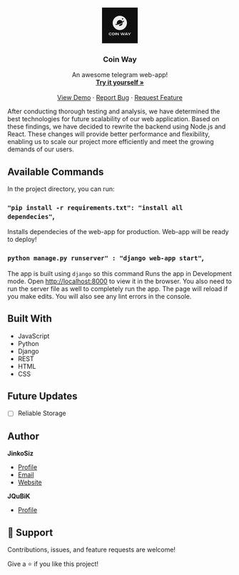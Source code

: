 <!-- Improved compatibility of back to top link: See: https://github.com/othneildrew/Best-README-Template/pull/73 -->
<a name="readme-top"></a>
<!--
*** Thanks for checking out the Best-README-Template. If you have a suggestion
*** that would make this better, please fork the repo and create a pull request
*** or simply open an issue with the tag "enhancement".
*** Don't forget to give the project a star!
*** Thanks again! Now go create something AMAZING! :D
-->



<!-- PROJECT SHIELDS -->
<!--
*** I'm using markdown "reference style" links for readability.
*** Reference links are enclosed in brackets [ ] instead of parentheses ( ).
*** See the bottom of this document for the declaration of the reference variables
*** for contributors-url, forks-url, etc. This is an optional, concise syntax you may use.
*** https://www.markdownguide.org/basic-syntax/#reference-style-links
-->

<!-- PROJECT LOGO -->
<br />
<div align="center">
  <a href="https://github.com/JinkoSiz/Coin-Way">
    <img src="static/images/CoinWaylogo.jfif" alt="Logo" width="80" height="80">
  </a>

  <h3 align="center">Coin Way</h3>

  <p align="center">
    An awesome telegram web-app!
    <br />
    <a href="https://web.telegram.org/k/#@Coin_Waybot"><strong>Try it yourself »</strong></a>
    <br />
    <br />
    <a href="https://github.com/JinkoSiz/Coin-Way">View Demo</a>
    ·
    <a href="https://github.com/JinkoSiz/Coin-Way/issues/new?labels=bug&template=bug-report---.md">Report Bug</a>
    ·
    <a href="https://github.com/JinkoSiz/Coin-Way/issues/new?labels=enhancement&template=feature-request---.md">Request Feature</a>
  </p>
</div>

After conducting thorough testing and analysis, we have determined the best technologies for future scalability of our web application. Based on these findings, we have decided to rewrite the backend using Node.js and React. These changes will provide better performance and flexibility, enabling us to scale our project more efficiently and meet the growing demands of our users.

## Available Commands

In the project directory, you can run:

### `"pip install -r requirements.txt": "install all dependecies"`,

Installs dependecies of the web-app for production. Web-app will be ready to deploy!

### `python manage.py runserver" : "django web-app start"`,

The app is built using `django` so this command Runs the app in Development mode. Open [http://localhost:8000](http://localhost:8000) to view it in the browser. You also need to run the server file as well to completely run the app. The page will reload if you make edits.
You will also see any lint errors in the console.

## Built With

- JavaScript
- Python
- Django
- REST
- HTML
- CSS

## Future Updates

- [ ] Reliable Storage

## Author

**JinkoSiz**

- [Profile](https://github.com/JinkoSiz "JinkoSiz")
- [Email](mailto:zakhar.sotnichenko@mail.ru?subject=Hi "Hi!")
- [Website](http://jinkosiz.pythonanywhere.com "Welcome")

**JQuBiK**

- [Profile](https://github.com/JQuBiK "JQuBiK")

## 🤝 Support

Contributions, issues, and feature requests are welcome!

Give a ⭐️ if you like this project!

<!-- MARKDOWN LINKS & IMAGES -->
<!-- https://www.markdownguide.org/basic-syntax/#reference-style-links -->
[contributors-shield]: https://img.shields.io/github/contributors/othneildrew/Best-README-Template.svg?style=for-the-badge
[contributors-url]: https://github.com/JinkoSiz/Coin-Way/graphs/contributors
[forks-shield]: https://img.shields.io/github/forks/othneildrew/Best-README-Template.svg?style=for-the-badge
[forks-url]: https://github.com/othneildrew/Best-README-Template/network/members
[stars-shield]: https://img.shields.io/github/stars/othneildrew/Best-README-Template.svg?style=for-the-badge
[stars-url]: https://github.com/othneildrew/Best-README-Template/stargazers
[issues-shield]: https://img.shields.io/github/issues/othneildrew/Best-README-Template.svg?style=for-the-badge
[issues-url]: https://github.com/othneildrew/Best-README-Template/issues
[license-shield]: https://img.shields.io/github/license/othneildrew/Best-README-Template.svg?style=for-the-badge
[license-url]: https://github.com/othneildrew/Best-README-Template/blob/master/LICENSE.txt
[linkedin-shield]: https://img.shields.io/badge/-LinkedIn-black.svg?style=for-the-badge&logo=linkedin&colorB=555
[linkedin-url]: https://linkedin.com/in/othneildrew
[product-screenshot]: images/screenshot.png
[Next.js]: https://img.shields.io/badge/next.js-000000?style=for-the-badge&logo=nextdotjs&logoColor=white
[Next-url]: https://nextjs.org/
[React.js]: https://img.shields.io/badge/React-20232A?style=for-the-badge&logo=react&logoColor=61DAFB
[React-url]: https://reactjs.org/
[Vue.js]: https://img.shields.io/badge/Vue.js-35495E?style=for-the-badge&logo=vuedotjs&logoColor=4FC08D
[Vue-url]: https://vuejs.org/
[Angular.io]: https://img.shields.io/badge/Angular-DD0031?style=for-the-badge&logo=angular&logoColor=white
[Angular-url]: https://angular.io/
[Svelte.dev]: https://img.shields.io/badge/Svelte-4A4A55?style=for-the-badge&logo=svelte&logoColor=FF3E00
[Svelte-url]: https://svelte.dev/
[Laravel.com]: https://img.shields.io/badge/Laravel-FF2D20?style=for-the-badge&logo=laravel&logoColor=white
[Laravel-url]: https://laravel.com
[Bootstrap.com]: https://img.shields.io/badge/Bootstrap-563D7C?style=for-the-badge&logo=bootstrap&logoColor=white
[Bootstrap-url]: https://getbootstrap.com
[JQuery.com]: https://img.shields.io/badge/jQuery-0769AD?style=for-the-badge&logo=jquery&logoColor=white
[JQuery-url]: https://jquery.com 
